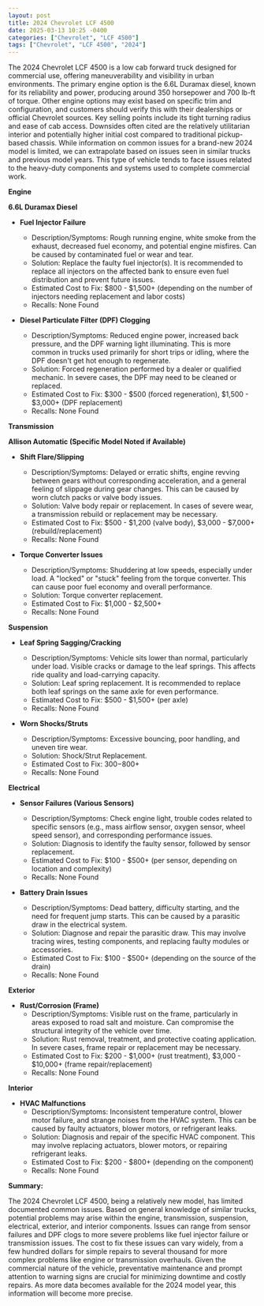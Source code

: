 ```yaml
---
layout: post
title: 2024 Chevrolet LCF 4500
date: 2025-03-13 10:25 -0400
categories: ["Chevrolet", "LCF 4500"]
tags: ["Chevrolet", "LCF 4500", "2024"]
---
```

The 2024 Chevrolet LCF 4500 is a low cab forward truck designed for commercial use, offering maneuverability and visibility in urban environments. The primary engine option is the 6.6L Duramax diesel, known for its reliability and power, producing around 350 horsepower and 700 lb-ft of torque. Other engine options may exist based on specific trim and configuration, and customers should verify this with their dealerships or official Chevrolet sources. Key selling points include its tight turning radius and ease of cab access. Downsides often cited are the relatively utilitarian interior and potentially higher initial cost compared to traditional pickup-based chassis. While information on common issues for a brand-new 2024 model is limited, we can extrapolate based on issues seen in similar trucks and previous model years. This type of vehicle tends to face issues related to the heavy-duty components and systems used to complete commercial work.

**Engine**

**6.6L Duramax Diesel**

*   **Fuel Injector Failure**
    *   Description/Symptoms: Rough running engine, white smoke from the exhaust, decreased fuel economy, and potential engine misfires. Can be caused by contaminated fuel or wear and tear.
    *   Solution: Replace the faulty fuel injector(s). It is recommended to replace all injectors on the affected bank to ensure even fuel distribution and prevent future issues.
    *   Estimated Cost to Fix: $800 - $1,500+ (depending on the number of injectors needing replacement and labor costs)
    *   Recalls: None Found

*   **Diesel Particulate Filter (DPF) Clogging**
    *   Description/Symptoms: Reduced engine power, increased back pressure, and the DPF warning light illuminating. This is more common in trucks used primarily for short trips or idling, where the DPF doesn't get hot enough to regenerate.
    *   Solution: Forced regeneration performed by a dealer or qualified mechanic. In severe cases, the DPF may need to be cleaned or replaced.
    *   Estimated Cost to Fix: $300 - $500 (forced regeneration), $1,500 - $3,000+ (DPF replacement)
    *   Recalls: None Found

**Transmission**

**Allison Automatic (Specific Model Noted if Available)**

*   **Shift Flare/Slipping**
    *   Description/Symptoms: Delayed or erratic shifts, engine revving between gears without corresponding acceleration, and a general feeling of slippage during gear changes. This can be caused by worn clutch packs or valve body issues.
    *   Solution: Valve body repair or replacement. In cases of severe wear, a transmission rebuild or replacement may be necessary.
    *   Estimated Cost to Fix: $500 - $1,200 (valve body), $3,000 - $7,000+ (rebuild/replacement)
    *   Recalls: None Found

*   **Torque Converter Issues**
    *   Description/Symptoms: Shuddering at low speeds, especially under load. A "locked" or "stuck" feeling from the torque converter. This can cause poor fuel economy and overall performance.
    *   Solution: Torque converter replacement.
    *   Estimated Cost to Fix: $1,000 - $2,500+
    *   Recalls: None Found

**Suspension**

*   **Leaf Spring Sagging/Cracking**
    *   Description/Symptoms: Vehicle sits lower than normal, particularly under load. Visible cracks or damage to the leaf springs. This affects ride quality and load-carrying capacity.
    *   Solution: Leaf spring replacement. It is recommended to replace both leaf springs on the same axle for even performance.
    *   Estimated Cost to Fix: $500 - $1,500+ (per axle)
    *   Recalls: None Found

*   **Worn Shocks/Struts**
    *   Description/Symptoms: Excessive bouncing, poor handling, and uneven tire wear.
    *   Solution: Shock/Strut Replacement.
    *   Estimated Cost to Fix: $300-$800+
    *   Recalls: None Found

**Electrical**

*   **Sensor Failures (Various Sensors)**
    *   Description/Symptoms: Check engine light, trouble codes related to specific sensors (e.g., mass airflow sensor, oxygen sensor, wheel speed sensor), and corresponding performance issues.
    *   Solution: Diagnosis to identify the faulty sensor, followed by sensor replacement.
    *   Estimated Cost to Fix: $100 - $500+ (per sensor, depending on location and complexity)
    *   Recalls: None Found

*   **Battery Drain Issues**
    *   Description/Symptoms: Dead battery, difficulty starting, and the need for frequent jump starts. This can be caused by a parasitic draw in the electrical system.
    *   Solution: Diagnose and repair the parasitic draw. This may involve tracing wires, testing components, and replacing faulty modules or accessories.
    *   Estimated Cost to Fix: $100 - $500+ (depending on the source of the drain)
    *   Recalls: None Found

**Exterior**

*   **Rust/Corrosion (Frame)**
    *   Description/Symptoms: Visible rust on the frame, particularly in areas exposed to road salt and moisture. Can compromise the structural integrity of the vehicle over time.
    *   Solution: Rust removal, treatment, and protective coating application. In severe cases, frame repair or replacement may be necessary.
    *   Estimated Cost to Fix: $200 - $1,000+ (rust treatment), $3,000 - $10,000+ (frame repair/replacement)
    *   Recalls: None Found

**Interior**

*   **HVAC Malfunctions**
    *   Description/Symptoms: Inconsistent temperature control, blower motor failure, and strange noises from the HVAC system. This can be caused by faulty actuators, blower motors, or refrigerant leaks.
    *   Solution: Diagnosis and repair of the specific HVAC component. This may involve replacing actuators, blower motors, or repairing refrigerant leaks.
    *   Estimated Cost to Fix: $200 - $800+ (depending on the component)
    *   Recalls: None Found

**Summary:**

The 2024 Chevrolet LCF 4500, being a relatively new model, has limited documented common issues. Based on general knowledge of similar trucks, potential problems may arise within the engine, transmission, suspension, electrical, exterior, and interior components. Issues can range from sensor failures and DPF clogs to more severe problems like fuel injector failure or transmission issues. The cost to fix these issues can vary widely, from a few hundred dollars for simple repairs to several thousand for more complex problems like engine or transmission overhauls. Given the commercial nature of the vehicle, preventative maintenance and prompt attention to warning signs are crucial for minimizing downtime and costly repairs. As more data becomes available for the 2024 model year, this information will become more precise.

